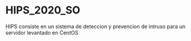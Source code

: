 # HIPS_2020_SO
HIPS consiste en un sistema de deteccion y prevencion de intruso para un servidor levantado en CentOS
